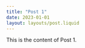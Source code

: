 ```yaml
---
title: "Post 1"
date: 2023-01-01
layout: layouts/post.liquid
---
```

This is the content of Post 1.
